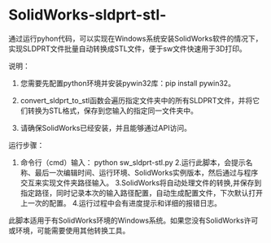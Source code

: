 # SolidWorks-sldprt-stl-
通过运行pyhon代码，可以实现在Windows系统安装SolidWorks软件的情况下，实现SLDPRT文件批量自动转换成STL文件，便于sw文件快速用于3D打印。


说明：

1. 您需要先配置python环境并安装pywin32库：pip install pywin32。


2. convert_sldprt_to_stl函数会遍历指定文件夹中的所有SLDPRT文件，并将它们转换为STL格式，保存到您输入的指定同一文件夹中。


3. 请确保SolidWorks已经安装，并且能够通过API访问。



运行步骤：

1. 命令行（cmd）输入：
   python sw_sldprt-stl.py
2.运行此脚本，会提示名称、最后一次编辑时间、运行环境、SolidWorks实例版本，然后通过与程序交互来实现文件夹路径输入。
3.SolidWorks将自动处理文件的转换,并保存到指定路径，同时记录本次的输入路径配置，自动生成配置文件，下次默认打开上一次的配置。
4.运行过程中会有进度提示和详细的报错日志。



此脚本适用于有SolidWorks环境的Windows系统。如果您没有SolidWorks许可或环境，可能需要使用其他转换工具。


